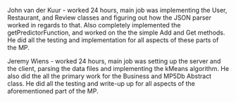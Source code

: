 John van der Kuur - worked 24 hours, main job was implementing the User, Restaurant, and Review classes and figuring out how the
JSON parser worked in regards to that. Also completely implemented the getPredictorFunction, and worked on the the simple Add and Get
methods. He did all the testing and implementation for all aspects of these parts of the MP.

Jeremy Wiens - worked 24 hours, main job was setting up the server and the client, parsing the data files and implementing the kMeans
algorithm. He also did the all the primary work for the Business and MP5Db Abstract class. He did all the testing and write-up up for
all aspects of the aforementioned part of the MP.
